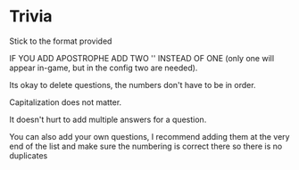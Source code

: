 # Trivia

Stick to the format provided

IF YOU ADD APOSTROPHE ADD TWO '' INSTEAD OF ONE (only one will appear in-game, but in the config two are needed).

Its okay to delete questions, the numbers don't have to be in order.

Capitalization does not matter.

It doesn't hurt to add multiple answers for a question.

You can also add your own questions, I recommend adding them at the very end of the list and make sure the numbering is correct there so there is no duplicates
